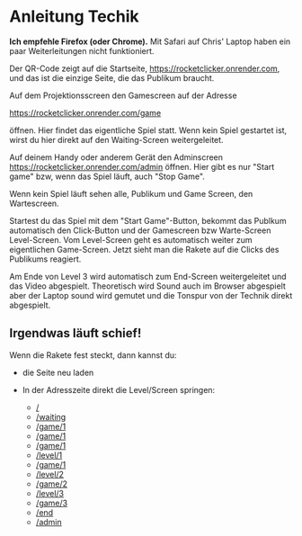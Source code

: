 # Anleitung Techik

**Ich empfehle Firefox (oder Chrome).** Mit Safari auf Chris' Laptop haben ein paar Weiterleitungen nicht funktioniert.

Der QR-Code zeigt auf die Startseite, https://rocketclicker.onrender.com, und das ist die einzige Seite, die das Publikum braucht. 

Auf dem Projektionsscreen den Gamescreen auf der Adresse

https://rocketclicker.onrender.com/game 

öffnen. Hier findet das eigentliche Spiel statt. Wenn kein Spiel gestartet ist, wirst du hier direkt auf den Waiting-Screen weitergeleitet.

Auf deinem Handy oder anderem Gerät den Adminscreen https://rocketclicker.onrender.com/admin öffnen. Hier gibt es nur "Start game" bzw, wenn das Spiel läuft, auch "Stop Game".

Wenn kein Spiel läuft sehen alle, Publikum und Game Screen, den Wartescreen. 

Startest du das Spiel mit dem "Start Game"-Button, bekommt das Publkum automatisch den Click-Button und der Gamescreen bzw  Warte-Screen Level-Screen. Vom Level-Screen geht es automatisch weiter zum eigentlichen Game-Screen. Jetzt sieht man die Rakete auf die Clicks des Publikums reagiert. 

Am Ende von Level 3 wird automatisch zum End-Screen weitergeleitet und das Video abgespielt. Theoretisch wird Sound auch im Browser abgespielt aber der Laptop sound wird gemutet und die Tonspur von der Technik direkt abgespielt.

## Irgendwas läuft schief!

Wenn die Rakete fest steckt, dann kannst du:

- die Seite neu laden 

- In der Adresszeite direkt die Level/Screen springen:

    - [/](https://rocketclicker.onrender.com/)
    - [/waiting](https://rocketclicker.onrender.com/waiting)
    - [/game/1](https://rocketclicker.onrender.com/game/1)
    - [/game/1](https://rocketclicker.onrender.com/game/1)
    - [/game/1](https://rocketclicker.onrender.com/game/1)
    - [/level/1](https://rocketclicker.onrender.com/level/1)
    - [/game/1](https://rocketclicker.onrender.com/game/1)
    - [/level/2](https://rocketclicker.onrender.com/level/2)
    - [/game/2](https://rocketclicker.onrender.com/game/2)
    - [/level/3](https://rocketclicker.onrender.com/level/3)
    - [/game/3](https://rocketclicker.onrender.com/game/3)
    - [/end](https://rocketclicker.onrender.com/end)
    - [/admin](https://rocketclicker.onrender.com/admin)

